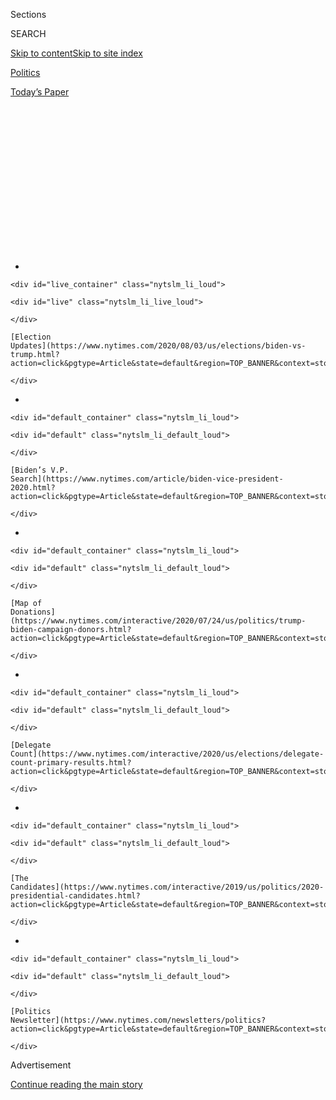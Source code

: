 <div id="app">

<div>

<div>

<div>

<div class="NYTAppHideMasthead css-1q2w90k e1suatyy0">

<div class="section css-ui9rw0 e1suatyy2">

<div class="css-eph4ug er09x8g0">

<div class="css-6n7j50">

</div>

<span class="css-1dv1kvn">Sections</span>

<div class="css-10488qs">

<span class="css-1dv1kvn">SEARCH</span>

</div>

[Skip to content](#site-content)[Skip to site
index](#site-index)

</div>

<div id="masthead-section-label" class="css-1wr3we4 eaxe0e00">

[Politics](https://www.nytimes.com/section/politics)

</div>

<div class="css-10698na e1huz5gh0">

</div>

</div>

<div id="masthead-bar-one" class="section hasLinks css-15hmgas e1csuq9d3">

<div class="css-uqyvli e1csuq9d0">

</div>

<div class="css-1uqjmks e1csuq9d1">

</div>

<div class="css-9e9ivx">

[](https://myaccount.nytimes.com/auth/login?response_type=cookie&client_id=vi)

</div>

<div class="css-1bvtpon e1csuq9d2">

[Today’s
Paper](https://www.nytimes.com/section/todayspaper)

</div>

</div>

</div>

</div>

<div data-aria-hidden="false">

<div id="site-content" data-role="main">

<div>

<div class="css-1aor85t" style="opacity:0.000000001;z-index:-1;visibility:hidden">

<div class="css-1hqnpie">

<div class="css-epjblv">

<span class="css-17xtcya">[Politics](/section/politics)</span><span class="css-x15j1o">|</span><span class="css-fwqvlz">Trump
Faces Mounting Defections From a Once-Loyal Group: Older White
Voters</span>

</div>

<div class="css-k008qs">

<div class="css-1iwv8en">

<span class="css-18z7m18"></span>

<div>

</div>

</div>

<span class="css-1n6z4y">https://nyti.ms/2ZfqxhA</span>

<div class="css-1705lsu">

<div class="css-4xjgmj">

<div class="css-4skfbu" data-role="toolbar" data-aria-label="Social Media Share buttons, Save button, and Comments Panel with current comment count" data-testid="share-tools">

  - 
  - 
  - 
  - 
    
    <div class="css-6n7j50">
    
    </div>

  - 

</div>

</div>

</div>

</div>

</div>

</div>

<div id="NYT_TOP_BANNER_REGION" class="css-13pd83m">

<div>

<div id="styln-elections-notifications-menu" class="section interactive-content interactive-size-medium css-1edisqu">

<div class="css-17ih8de interactive-body">

<div class="nytslm_innerContainer" data-aria-live="polite">

<div class="nytslm_title">

</div>

  - 
    
    <div id="live_container" class="nytslm_li_loud">
    
    <div id="live" class="nytslm_li_live_loud">
    
    </div>
    
    [Election
    Updates](https://www.nytimes.com/2020/08/03/us/elections/biden-vs-trump.html?action=click&pgtype=Article&state=default&region=TOP_BANNER&context=storylines_menu)
    
    </div>

  - 
    
    <div id="default_container" class="nytslm_li_loud">
    
    <div id="default" class="nytslm_li_default_loud">
    
    </div>
    
    [Biden’s V.P.
    Search](https://www.nytimes.com/article/biden-vice-president-2020.html?action=click&pgtype=Article&state=default&region=TOP_BANNER&context=storylines_menu)
    
    </div>

  - 
    
    <div id="default_container" class="nytslm_li_loud">
    
    <div id="default" class="nytslm_li_default_loud">
    
    </div>
    
    [Map of
    Donations](https://www.nytimes.com/interactive/2020/07/24/us/politics/trump-biden-campaign-donors.html?action=click&pgtype=Article&state=default&region=TOP_BANNER&context=storylines_menu)
    
    </div>

  - 
    
    <div id="default_container" class="nytslm_li_loud">
    
    <div id="default" class="nytslm_li_default_loud">
    
    </div>
    
    [Delegate
    Count](https://www.nytimes.com/interactive/2020/us/elections/delegate-count-primary-results.html?action=click&pgtype=Article&state=default&region=TOP_BANNER&context=storylines_menu)
    
    </div>

  - 
    
    <div id="default_container" class="nytslm_li_loud">
    
    <div id="default" class="nytslm_li_default_loud">
    
    </div>
    
    [The
    Candidates](https://www.nytimes.com/interactive/2019/us/politics/2020-presidential-candidates.html?action=click&pgtype=Article&state=default&region=TOP_BANNER&context=storylines_menu)
    
    </div>

  - 
    
    <div id="default_container" class="nytslm_li_loud">
    
    <div id="default" class="nytslm_li_default_loud">
    
    </div>
    
    [Politics
    Newsletter](https://www.nytimes.com/newsletters/politics?action=click&pgtype=Article&state=default&region=TOP_BANNER&context=storylines_menu)
    
    </div>

</div>

</div>

</div>

</div>

</div>

<div id="top-wrapper" class="css-1sy8kpn">

<div id="top-slug" class="css-l9onyx">

Advertisement

</div>

[Continue reading the main
story](#after-top)

<div class="ad top-wrapper" style="text-align:center;height:100%;display:block;min-height:250px">

<div id="top" class="place-ad" data-position="top" data-size-key="top">

</div>

</div>

<div id="after-top">

</div>

</div>

<div>

<div id="sponsor-wrapper" class="css-1hyfx7x">

<div id="sponsor-slug" class="css-19vbshk">

Supported by

</div>

[Continue reading the main
story](#after-sponsor)

<div id="sponsor" class="ad sponsor-wrapper" style="text-align:center;height:100%;display:block">

</div>

<div id="after-sponsor">

</div>

</div>

<div class="css-186x18t">

</div>

<div class="css-1vkm6nb ehdk2mb0">

# Trump Faces Mounting Defections From a Once-Loyal Group: Older White Voters

</div>

No Democrat has won or broken even with voters over 65 in two decades.
But seniors’ dismay about President Trump could change that.

<div class="css-79elbk" data-testid="photoviewer-wrapper">

<div class="css-z3e15g" data-testid="photoviewer-wrapper-hidden">

</div>

<div class="css-1a48zt4 ehw59r15" data-testid="photoviewer-children">

![<span class="css-16f3y1r e13ogyst0" data-aria-hidden="true">Supporters
of President Trump at a Medicare-focused event at The Villages in
Florida in October
2019.</span><span class="css-cnj6d5 e1z0qqy90" itemprop="copyrightHolder"><span class="css-1ly73wi e1tej78p0">Credit...</span><span><span>Anna
Moneymaker/The New York
Times</span></span></span>](https://static01.nyt.com/images/2020/06/29/us/politics/29seniors-poll1/merlin_162061284_69d20495-9cd8-466b-869b-7ddc7676fad7-articleLarge.jpg?quality=75&auto=webp&disable=upscale)

</div>

</div>

<div class="css-18e8msd">

<div class="css-pdw9fk epjyd6m0">

<div class="css-1txwxcy ey68jwv0" data-aria-hidden="true">

[![Alexander
Burns](https://static01.nyt.com/images/2018/09/25/multimedia/author-alexander-burns/author-alexander-burns-thumbLarge-v2.png
"Alexander Burns")](https://www.nytimes.com/by/alexander-burns)[![Katie
Glueck](https://static01.nyt.com/images/2020/01/29/reader-center/author-katie-glueck/author-katie-glueck-thumbLarge.png
"Katie Glueck")](https://www.nytimes.com/by/katie-glueck)

</div>

<div class="css-1baulvz">

By [<span class="css-1baulvz" itemprop="name">Alexander
Burns</span>](https://www.nytimes.com/by/alexander-burns) and
[<span class="css-1baulvz last-byline" itemprop="name">Katie
Glueck</span>](https://www.nytimes.com/by/katie-glueck)

</div>

</div>

  - 
    
    <div class="css-ld3wwf e16638kd2">
    
    Published June 28, 2020Updated July 31,
    2020
    
    </div>

  - 
    
    <div class="css-4xjgmj">
    
    <div class="css-pvvomx" data-role="toolbar" data-aria-label="Social Media Share buttons, Save button, and Comments Panel with current comment count" data-testid="share-tools">
    
      - 
      - 
      - 
      - 
        
        <div class="css-6n7j50">
        
        </div>
    
      - 
    
    </div>
    
    </div>

</div>

</div>

<div class="section meteredContent css-1r7ky0e" name="articleBody" itemprop="articleBody">

<div class="css-1fanzo5 StoryBodyCompanionColumn">

<div class="css-53u6y8">

Clifford Wagner, an 80-year-old Republican in Tucson, Ariz., never cared
for President Trump.

He supported Jeb Bush in the 2016 presidential primary race and cast a
protest vote in the general election for Gary Johnson, the Libertarian
nominee. An Air Force veteran, Mr. Wagner described the Trump presidency
as a mortifying experience: His friends in Europe and Japan tell him the
United States has become “the laughingstock of the world.”

This year, Mr. Wagner said he would register his opposition to Mr. Trump
more emphatically than he did in 2016. He plans to vote for Joseph R.
Biden Jr., the presumptive Democratic nominee, and hopes the election is
a ruinous one for the Republican Party.

“I’m a Christian, and I do not believe in the hateful, racist, bigoted
speech that the president uses,” Mr. Wagner said, adding, “As much as I
never thought I’d say this, I hope we get a Democratic president, a
Democratic-controlled Senate and maintain a Democratic-controlled
House.”

Mr. Wagner is part of one of the most important maverick voting groups
in the 2020 general election: conservative-leaning seniors who have
soured on the Republican Party over the past four years.

</div>

</div>

<div class="css-1fanzo5 StoryBodyCompanionColumn">

<div class="css-53u6y8">

Republican presidential candidates typically carry older voters by solid
margins, and in his first campaign Mr. Trump bested Hillary Clinton by
seven percentage points with voters over 65. He won white seniors by
nearly triple that margin.

Today, Mr. Trump and Mr. Biden are tied among seniors, according to a
poll of registered voters conducted by The New York Times and Siena
College. And in the six most important battleground states, Mr. Biden
has established a clear upper hand, leading Mr. Trump by six percentage
points among the oldest voters and nearly matching the president’s
support among whites in that age group.

That is [no small
advantage](https://www.nytimes.com/2020/03/27/us/politics/biden-trump-seniors.html)
for Mr. Biden, the former vice president, given the prevalence of
retirement communities in a few of those crucial states, including
Arizona and Florida.

</div>

</div>

<div>

</div>

<div class="css-1fanzo5 StoryBodyCompanionColumn">

<div class="css-53u6y8">

No Democrat has won or broken even with seniors in two decades, since Al
Gore in 2000 devoted much of his general-election campaign to warning
that Republicans would cut popular programs like Social Security and
Medicare. In 2016, Mr. Trump, now 74, seemed in some ways keenly attuned
to the political sensitivities of voters in his own age group. As a
candidate, he bluntly rejected his party’s longstanding interest in
restructuring government guarantees of retirement security.

</div>

</div>

<div class="css-1fanzo5 StoryBodyCompanionColumn">

<div class="css-53u6y8">

But Mr. Trump’s presidency has been a trying experience for many of
these voters, some of whom are now so frustrated and disillusioned that
they are preparing to take the drastic step of supporting a
Democrat.

<div id="NYT_MAIN_CONTENT_1_REGION" class="css-9tf9ac">

<div>

<div id="styln-nfldraft-updates-block" class="section interactive-content interactive-size-medium css-1ftcdic">

<div class="css-17ih8de interactive-body">

<div id="styln-briefing-block" data-asset-id="">

<div class="briefing-block-header-section">

# [Latest Updates: 2020 Election](https://www.nytimes.com/2020/08/03/us/elections/biden-vs-trump.html?action=click&pgtype=Article&state=default&region=MAIN_CONTENT_1&context=storylines_live_updates)

<div class="briefing-block-ts">

Updated 2020-08-03T23:41:33.919Z

</div>

</div>

  - [Trump assails mail-in voting anew, citing delays in declaring a
    winner in a New York congressional
    primary.](https://www.nytimes.com/2020/08/03/us/elections/biden-vs-trump.html?action=click&pgtype=Article&state=default&region=MAIN_CONTENT_1&context=storylines_live_updates#link-6494b448)
  - [Obama issues his first slate of 2020
    endorsements.](https://www.nytimes.com/2020/08/03/us/elections/biden-vs-trump.html?action=click&pgtype=Article&state=default&region=MAIN_CONTENT_1&context=storylines_live_updates#link-3de249e6)
  - [On the left and the right, Tuesday’s primary contests have party
    leaders paying
    attention.](https://www.nytimes.com/2020/08/03/us/elections/biden-vs-trump.html?action=click&pgtype=Article&state=default&region=MAIN_CONTENT_1&context=storylines_live_updates#link-2340e8b5)

<div class="briefing-block-footer">

<div class="briefing-block-footer-meta">

[See more
updates](https://www.nytimes.com/2020/08/03/us/elections/biden-vs-trump.html?action=click&pgtype=Article&state=default&region=MAIN_CONTENT_1&context=storylines_live_updates)

</div>

</div>

</div>

</div>

</div>

</div>

</div>

The grievances of these defecting seniors are familiar, most or all of
them shared by their younger peers. But these voters often express
themselves with a particularly sharp kind of dismay and disappointment.
They see Mr. Trump as coarse and disrespectful, divisive to his core and
failing persistently to comport himself with the dignity of the other
presidents that they have observed for more than half a century. ****
The Times poll also found that most seniors disapproved of Mr. Trump’s
handling of race relations and his handling of the protests after the
death of George Floyd.

And as the coronavirus pandemic continues to sweep the country, putting
older Americans at particular risk, these voters feel a special kind of
frustration and betrayal with Mr. Trump’s ineffective leadership and
often-blasé public comments about the crisis.

The president has urged the country to return to life-as-usual far more
quickly than the top public-health officials in his own administration
have recommended. Some prominent Republican officials and conservative
pundits have even suggested at times that older people should be willing
to risk their own health for the sake of a quicker resumption of the
business cycle.

In The Times poll, seniors in the battleground states disapproved of Mr.
Trump’s handling of the coronavirus pandemic by seven points, 52 percent
to 45 percent. By a 26-point margin, this group said the federal
government should prioritize containing the pandemic over reopening the
economy.

Former Representative Carlos Curbelo of Florida, a 40-year-old
Republican deeply versed in the politics of the retiree-rich swing
state, said many seniors were disturbed by important aspects of Mr.
Trump’s record and found Mr. Biden a mild and respectable alternative
who did not inspire the same antipathy on the right that Mrs. Clinton
did in 2016.

Regarded by much of his own party as bland and conventional, Mr. Biden’s
nostalgia-cloaked candidacy may be uniquely equipped to ease a sizable
group of right-of-center seniors into the Democratic column, at least
for one election.

</div>

</div>

<div class="css-1fanzo5 StoryBodyCompanionColumn">

<div class="css-53u6y8">

“He’s not ever been known to be a radical or an extreme leftist or
liberal, so there is certainly a degree of comfort there,” Mr. Curbelo
said. He added: “This public health crisis is so threatening, especially
to seniors, and because the president hasn’t earned high marks in his
handling of it, I think that has also been a factor in Biden’s improving
numbers.”

Mr. Biden and his allies have expressed growing excitement about the
political possibilities that the shifting senior vote could create in
the fall. That is true not only in Sun Belt retirement havens but also
in Midwestern states where Mr. Biden is currently running well ahead of
Mrs. Clinton’s 2016 performance with a range of conservative-leaning
constituencies, including older whites.

In Iowa, former Gov. Tom Vilsack, a close Biden ally, said the former
vice president had closed a substantial deficit in the
state<span class="css-8l6xbc evw5hdy0"> </span>through his response to
the coronavirus, his connection with older rural voters and his ability
to empathize.

“Part of it is the demeanor he has projected during the course of this
pandemic,” Mr. Vilsack said, before acknowledging, “As much as Joe’s
doing, it’s probably as much or more what the president has done or
failed to do.”

</div>

</div>

<div class="css-79elbk" data-testid="photoviewer-wrapper">

<div class="css-z3e15g" data-testid="photoviewer-wrapper-hidden">

</div>

<div class="css-1a48zt4 ehw59r15" data-testid="photoviewer-children">

![<span class="css-16f3y1r e13ogyst0" data-aria-hidden="true">People
listened to former Vice President Joseph R. Biden Jr. during a campaign
event in Scranton, Pa., in
October. </span><span class="css-cnj6d5 e1z0qqy90" itemprop="copyrightHolder"><span class="css-1ly73wi e1tej78p0">Credit...</span><span>Michelle
Gustafson for The New York
Times</span></span>](https://static01.nyt.com/images/2020/06/26/us/politics/00seniors2/merlin_163183287_2fd1acc0-91ac-4de3-a027-45d70e4a3f08-articleLarge.jpg?quality=75&auto=webp&disable=upscale)

</div>

</div>

<div class="css-1fanzo5 StoryBodyCompanionColumn">

<div class="css-53u6y8">

He cited [an
ad](https://twitter.com/ProjectLincoln/status/1276112782187003904?s=20)
from a group of [anti-Trump
Republicans](https://www.nytimes.com/2019/12/17/opinion/lincoln-project.html)
that cast Mr. Trump’s approach to crisis as erratic and selfish, unlike
past presidents who have confronted national tragedies like the
Challenger disaster and the Oklahoma City bombing.

“Each of those presidents was able to connect emotionally to the
feelings of the nation,” Mr. Vilsack said. “This president has had a
really, really hard time doing that.”

</div>

</div>

<div class="css-1fanzo5 StoryBodyCompanionColumn">

<div class="css-53u6y8">

Mr. Trump’s ineffective response to the coronavirus weighed on the
thinking of many older voters surveyed in the poll, including Patrick
Mallon, 73, a retired information technology specialist in Battle Creek,
Mich.

Mr. Mallon said he was a registered Republican who had long been unhappy
with Mr. Trump but mindful that he was presiding over a strong economy.
The pandemic set Mr. Mallon firmly against Mr. Trump’s re-election.

“The main reason is Donald Trump saying, ‘Don’t wear a mask, this thing
is going to go away, we can have large gatherings,’” he said.
“Everything he says is incorrect and dangerous to the country.”

When young people contract the coronavirus, Mr. Mallon added, “most of
them will survive, but they’re going to give it to their parents, their
grandparents — and I’m sorry, we’re just as important as that younger
generation is.”

The abandonment of Mr. Trump by older voters is far from universal, and
he still has a strong base among older white men and self-described
conservatives. Nationally, the oldest voters approve of Mr. Trump’s
handling of the economy by 12 points, more than double the figure for
voters of all ages.

And in the battleground states, Mr. Trump has a 10-point lead over Mr.
Biden with white men over the age of 65, even as Mr. Biden has opened up
an advantage with white women in the same age group. Nonwhite seniors in
the battleground states currently support Mr. Biden over Mr. Trump by a
huge margin, 65 percent to 25 percent.

Even among some seniors supportive of Mr. Trump, however, there is an
undercurrent of unease about the way he approaches the presidency.

</div>

</div>

<div class="css-1fanzo5 StoryBodyCompanionColumn">

<div class="css-53u6y8">

Karen Gamble, 65, of Reidsville, N.C., said that she was dissatisfied
with the overall government response to the coronavirus outbreak and
echoed many popular complaints about Mr. Trump’s persona. She said she
wished, for instance, that Mr. Trump “wouldn’t be such a bully and would
conform to being in a regal-like position, as our presidents have always
been.”

Ms. Gamble said she was planning to support Mr. Trump in the election
all the same, describing Mr. Biden as too old and too compromised on
matters related to China. But Ms. Gamble, who said she has a “severe
lung problem,” expressed hope that Mr. Trump would change his approach
to the pandemic.

“We can’t blame him for this — how many presidents could really do any
better than what he’s done?” Ms. Gamble said, before adding: “I just
wish he wouldn’t let the country open up as much as it has. I see all
these teens and young people at the beach, and I fear for them because
now they’re getting sick.”

In Tucson, Gerald Lankin, a more forceful Trump supporter, said he would
back the president mainly as a vote “against the Democrats.” Mr. Lankin,
77, said he found Mr. Trump’s personal manner offensive but agreed with
him on most issues and saw Democrats as “much, much, much, much too far
to the left.”

“He hasn’t really done anything that I can say I’m against,” Mr. Lankin
said of Mr. Trump. “I think what he’s doing is the best he can. But,
boy, he is tough to take. He is a tough guy to take.”

There may be time for Mr. Trump to regain his footing with seniors,
along with several other right-leaning groups that have drifted away
during the bleakest months of his presidency. His ability to do so could
have far-reaching implications not just for his chances of winning a
second term, but also his party’s ability to keep its hold on the
Senate.

At the moment, Mr. Trump’s unpopularity with older voters appears to be
hindering other Republicans in states including Arizona and Michigan.

</div>

</div>

<div class="css-1fanzo5 StoryBodyCompanionColumn">

<div class="css-53u6y8">

Gayle Craven, 80, of High Point, N.C., a registered Republican, said she
had not voted for Mr. Trump in 2016 and would reject him again this
year. She said she saw Mr. Biden as an “honest man.”

“Trump is the biggest disappointment,” she said. “He has made America
look like idiots. I think he’s an embarrassment to my country.”

Other older voters leaning toward Mr. Biden cautioned that they could
still change their minds, like Frederick Monk, 73, of Mesa, Ariz., who
said he had voted for Mr. Trump but quickly came to see him as
“incompetent.”

Still, Mr. Monk said his mind was not fully made up. If Mr. Biden
chooses an overly liberal running mate, he said he could cast a vote for
Mr. Trump and hope his second term is an exercise in futility.

“Hopefully the Democrats retake the Senate and make his next four years
miserable, if he lasts that long,” Mr. Monk
said.

</div>

</div>

<div>

</div>

</div>

<div>

</div>

<div>

</div>

<div id="NYT_BELOW_MAIN_CONTENT_REGION">

<div>

<div id="STLYN_guide_v1_STYLN_guide_a" class="section css-l08pwh interactive-content interactive-size-medium">

<div class="css-17ih8de interactive-body">

<div class="g-story g-freebird g-max-limit" data-preview-slug="styln-scroll-guide">

</div>

<div id="g-electionguide-id" class="g-electionguide">

<div class="g-electionguide-container">

<div class="g-electionguide-wrapper">

<div class="g-electionguide-logo">

</div>

# Our 2020 Election Guide

Updated July 31, 2020

  - 
    
    -----
    
    ## The Latest
    
      - The vice-presidential watch begins in earnest this week. [Follow
        the latest updates
        here.](https://www.nytimes.com/2020/08/03/us/elections/biden-vs-trump.html?action=click&pgtype=Article&state=default&region=BELOW_MAIN_CONTENT&context=storylines_guide)

  - 
    
    -----
    
    ## Biden’s V.P. Search
    
      - [Here are 13
        women](https://www.nytimes.com/article/biden-vice-president-2020.html?action=click&pgtype=Article&state=default&region=BELOW_MAIN_CONTENT&context=storylines_guide)
        who have been under consideration to be Joe Biden’s running
        mate, and why each might be chosen — and might not be.

  - 
    
    -----
    
    ## Keep Up With Our Coverage
    
      - Get an
        [email](https://www.nytimes.com/newsletters/politics?action=click&pgtype=Article&state=default&region=BELOW_MAIN_CONTENT&context=storylines_guide)
        recapping the day’s news
    
    <!-- end list -->
    
      - Download our mobile app on
        [iOS](https://apps.apple.com/us/app/nytimes/id284862083?ls=1&mat_click_id=5c79ae7455014fd1bd66b5610c05b8f2-20191112-16948&referrer=mat_click_id%3D5c79ae7455014fd1bd66b5610c05b8f2-20191112-16948%26link_click_id%3D722930677036718082)
        and
        [Android](http://a.localytics.com/android?id=com.nytimes.android&referrer=utm_source%3Dother_nyt_mobile_web%26utm_medium%3DWeb%2520page%26utm_term%3DGeneral%2520Mobile%2520Page%26utm_campaign%3DNYT%2520Mobile%2520General%2520Page)
        and turn on Breaking News and Politics alerts

</div>

</div>

</div>

</div>

</div>

</div>

</div>

<div>

</div>

<div>

<div id="bottom-wrapper" class="css-1ede5it">

<div id="bottom-slug" class="css-l9onyx">

Advertisement

</div>

[Continue reading the main
story](#after-bottom)

<div id="bottom" class="ad bottom-wrapper" style="text-align:center;height:100%;display:block;min-height:90px">

</div>

<div id="after-bottom">

</div>

</div>

</div>

</div>

</div>

## Site Index

<div>

</div>

## Site Information Navigation

  - [© <span>2020</span> <span>The New York Times
    Company</span>](https://help.nytimes.com/hc/en-us/articles/115014792127-Copyright-notice)

<!-- end list -->

  - [NYTCo](https://www.nytco.com/)
  - [Contact
    Us](https://help.nytimes.com/hc/en-us/articles/115015385887-Contact-Us)
  - [Work with us](https://www.nytco.com/careers/)
  - [Advertise](https://nytmediakit.com/)
  - [T Brand Studio](http://www.tbrandstudio.com/)
  - [Your Ad
    Choices](https://www.nytimes.com/privacy/cookie-policy#how-do-i-manage-trackers)
  - [Privacy](https://www.nytimes.com/privacy)
  - [Terms of
    Service](https://help.nytimes.com/hc/en-us/articles/115014893428-Terms-of-service)
  - [Terms of
    Sale](https://help.nytimes.com/hc/en-us/articles/115014893968-Terms-of-sale)
  - [Site
    Map](https://spiderbites.nytimes.com)
  - [Help](https://help.nytimes.com/hc/en-us)
  - [Subscriptions](https://www.nytimes.com/subscription?campaignId=37WXW)

</div>

</div>

</div>

</div>
